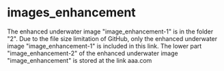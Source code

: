 # images_enhancement
The enhanced underwater image "image_enhancement-1" is in the folder "2". Due to the file size limitation of GitHub, only the enhanced underwater image "image_enhancement-1" is included in this link. The lower part "image_enhancement-2" of the enhanced underwater image "image_enhancement" is stored at the link aaa.com

